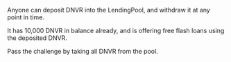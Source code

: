 Anyone can deposit DNVR into the LendingPool, and withdraw it at any point in time.

It has 10,000 DNVR in balance already, and is offering free flash loans using the deposited DNVR.

Pass the challenge by taking all DNVR from the pool.